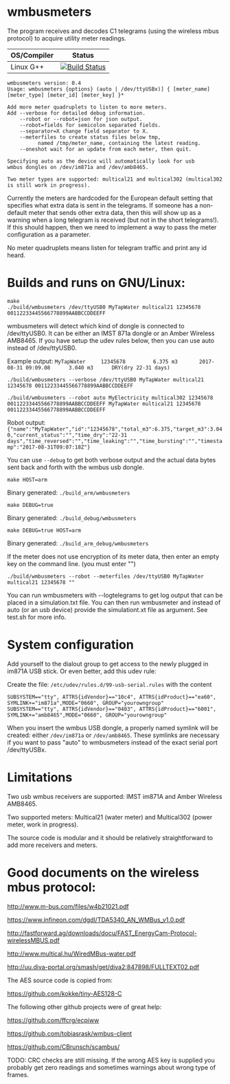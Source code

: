 # wmbusmeters
The program receives and decodes C1 telegrams
(using the wireless mbus protocol) to acquire
utility meter readings.

| OS/Compiler        | Status           |
| ------------- |:-------------:|
|Linux G++| [![Build Status](https://travis-ci.org/weetmuts/wmbusmeters.svg?branch=master)](https://travis-ci.org/weetmuts/wmbusmeters) |

```
wmbusmeters version: 0.4
Usage: wmbusmeters {options} (auto | /dev/ttyUSBx)] { [meter_name] [meter_type] [meter_id] [meter_key] }*

Add more meter quadruplets to listen to more meters.
Add --verbose for detailed debug information.
    --robot or --robot=json for json output.
    --robot=fields for semicolon separated fields.
    --separator=X change field separator to X.
    --meterfiles to create status files below tmp,
          named /tmp/meter_name, containing the latest reading.
    --oneshot wait for an update from each meter, then quit.

Specifying auto as the device will automatically look for usb
wmbus dongles on /dev/im871a and /dev/amb8465.

Two meter types are supported: multical21 and multical302 (multical302 is still work in progress).
```

Currently the meters are hardcoded for the European default setting that specifies what extra data
is sent in the telegrams. If someone has a non-default meter that sends other extra data, then this
will show up as a warning when a long telegram is received (but not in the short telegrams!).
If this should happen, then we need to implement a way to pass the meter configuration as a parameter.

No meter quadruplets means listen for telegram traffic and print any id heard.

# Builds and runs on GNU/Linux:

```
make
./build/wmbusmeters /dev/ttyUSB0 MyTapWater multical21 12345678 00112233445566778899AABBCCDDEEFF
```

wmbusmeters will detect which kind of dongle is connected to /dev/ttyUSB0. It can be either an IMST 871a dongle or an Amber Wireless AMB8465. If you have setup the udev rules below, then you can use auto instead of /dev/ttyUSB0.

Example output:
`MyTapWater     12345678         6.375 m3       2017-08-31 09:09.08      3.040 m3      DRY(dry 22-31 days)`

`./build/wmbusmeters --verbose /dev/ttyUSB0 MyTapWater multical21 12345678 00112233445566778899AABBCCDDEEFF`

`./build/wmbusmeters --robot auto MyElectricity multical302 12345678 00112233445566778899AABBCCDDEEFF MyTapWater multical21 12345678 00112233445566778899AABBCCDDEEFF`

Robot output:
`{"name":"MyTapWater","id":"12345678","total_m3":6.375,"target_m3":3.040,"current_status":"","time_dry":"22-31 days","time_reversed":"","time_leaking":"","time_bursting":"","timestamp":"2017-08-31T09:07:18Z"}`

You can use `--debug` to get both verbose output and the actual data bytes sent back and forth with the wmbus usb dongle.

`make HOST=arm`

Binary generated: `./build_arm/wmbusmeters`

`make DEBUG=true`

Binary generated: `./build_debug/wmbusmeters`

`make DEBUG=true HOST=arm`

Binary generated: `./build_arm_debug/wmbusmeters`

If the meter does not use encryption of its meter data, then enter an empty key on the command line.
(you must enter "")

`./build/wmbusmeters --robot --meterfiles /dev/ttyUSB0 MyTapWater multical21 12345678 ""`

You can run wmbusmeters with --logtelegrams to get log output that can be placed in a simulation.txt
file. You can then run wmbusmeter and instead of auto (or an usb device) provide the simulationt.xt
file as argument. See test.sh for more info.

# System configuration

Add yourself to the dialout group to get access to the newly plugged in im871A USB stick.
Or even better, add this udev rule:

Create the file: `/etc/udev/rules.d/99-usb-serial.rules` with the content
```
SUBSYSTEM=="tty", ATTRS{idVendor}=="10c4", ATTRS{idProduct}=="ea60", SYMLINK+="im871a",MODE="0660", GROUP="yourowngroup"
SUBSYSTEM=="tty", ATTRS{idVendor}=="0403", ATTRS{idProduct}=="6001", SYMLINK+="amb8465",MODE="0660", GROUP="yourowngroup"
```

When you insert the wmbus USB dongle, a properly named symlink will be
created: either `/dev/im871a` or `/dev/amb8465`. These symlinks are
necessary if you want to pass "auto" to wmbusmeters instead of the
exact serial port /dev/ttyUSBx.

# Limitations

Two usb wmbus receivers are supported: IMST im871A and Amber Wireless AMB8465.

Two supported meters: Multical21 (water meter) and Multical302 (power meter, work in progress).

The source code is modular and it should be relatively straightforward to add more receivers and meters.

# Good documents on the wireless mbus protocol:

http://www.m-bus.com/files/w4b21021.pdf

https://www.infineon.com/dgdl/TDA5340_AN_WMBus_v1.0.pdf

http://fastforward.ag/downloads/docu/FAST_EnergyCam-Protocol-wirelessMBUS.pdf

http://www.multical.hu/WiredMBus-water.pdf

http://uu.diva-portal.org/smash/get/diva2:847898/FULLTEXT02.pdf

The AES source code is copied from:

https://github.com/kokke/tiny-AES128-C

The following other github projects were of great help:

https://github.com/ffcrg/ecpiww

https://github.com/tobiasrask/wmbus-client

https://github.com/CBrunsch/scambus/

TODO: CRC checks are still missing. If the wrong AES key
is supplied you probably get zero readings and
sometimes warnings about wrong type of frames.
